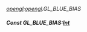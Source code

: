 _[opengl](../../modules/opengl/opengl-module.md):[opengl](../../modules/opengl/opengl-module.md).GL\_BLUE\_BIAS_
##### Const GL\_BLUE\_BIAS:[Int](../../modules/wonkey/wonkey-types-int.md)
